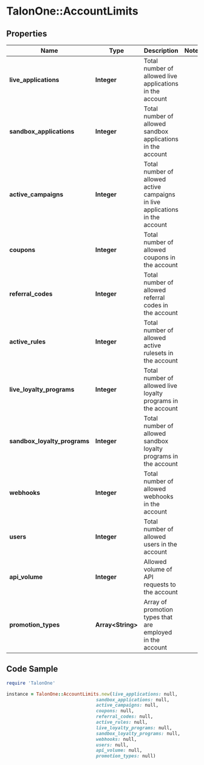 # TalonOne::AccountLimits

## Properties

Name | Type | Description | Notes
------------ | ------------- | ------------- | -------------
**live_applications** | **Integer** | Total number of allowed live applications in the account | 
**sandbox_applications** | **Integer** | Total number of allowed sandbox applications in the account | 
**active_campaigns** | **Integer** | Total number of allowed active campaigns in live applications in the account | 
**coupons** | **Integer** | Total number of allowed coupons in the account | 
**referral_codes** | **Integer** | Total number of allowed referral codes in the account | 
**active_rules** | **Integer** | Total number of allowed active rulesets in the account | 
**live_loyalty_programs** | **Integer** | Total number of allowed live loyalty programs in the account | 
**sandbox_loyalty_programs** | **Integer** | Total number of allowed sandbox loyalty programs in the account | 
**webhooks** | **Integer** | Total number of allowed webhooks in the account | 
**users** | **Integer** | Total number of allowed users in the account | 
**api_volume** | **Integer** | Allowed volume of API requests to the account | 
**promotion_types** | **Array&lt;String&gt;** | Array of promotion types that are employed in the account | 

## Code Sample

```ruby
require 'TalonOne'

instance = TalonOne::AccountLimits.new(live_applications: null,
                                 sandbox_applications: null,
                                 active_campaigns: null,
                                 coupons: null,
                                 referral_codes: null,
                                 active_rules: null,
                                 live_loyalty_programs: null,
                                 sandbox_loyalty_programs: null,
                                 webhooks: null,
                                 users: null,
                                 api_volume: null,
                                 promotion_types: null)
```


